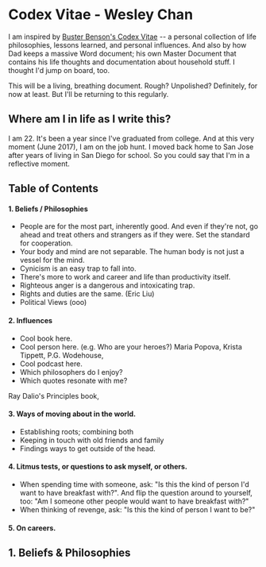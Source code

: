 # Codex Vitae - Wesley Chan

I am inspired by [Buster Benson's Codex Vitae](https://github.com/busterbenson/public/blob/master/Codex.md) -- a personal collection of life philosophies, lessons learned, and personal influences. And also by how Dad keeps a massive Word document; his own Master Document that contains his life thoughts and documentation about household stuff. I thought I'd jump on board, too.

This will be a living, breathing document. Rough? Unpolished? Definitely, for now at least. But I'll be returning to this regularly.

## Where am I in life as I write this? 

I am 22. It's been a year since I've graduated from college. And at this very moment (June 2017), I am on the job hunt. I moved back home to San Jose after years of living in San Diego for school. So you could say that I'm in a reflective moment. 

## Table of Contents

#### 1. Beliefs / Philosophies

- People are for the most part, inherently good. And even if they're not, go ahead and treat others and strangers as if they were. Set the standard for cooperation.
- Your body and mind are not separable. The human body is not just a vessel for the mind. 
- Cynicism is an easy trap to fall into.
- There's more to work and career and life than productivity itself.
- Righteous anger is a dangerous and intoxicating trap.
- Rights and duties are the same. (Eric Liu)
- Political Views (ooo)


#### 2. Influences

- Cool book here.
- Cool person here. (e.g. Who are your heroes?) Maria Popova, Krista Tippett, P.G. Wodehouse, 
- Cool podcast here.
- Which philosophers do I enjoy?
- Which quotes resonate with me?

Ray Dalio's Principles book, 

#### 3. Ways of moving about in the world.

- Establishing roots; combining both 
- Keeping in touch with old friends and family
- Findings ways to get outside of the head.

#### 4. Litmus tests, or questions to ask myself, or others.

- When spending time with someone, ask: "Is this the kind of person I'd want to have breakfast with?". And flip the question around to yourself, too: "Am I someone other people would want to have breakfast with?"
- When thinking of revenge, ask: "Is this the kind of person I want to be?"

#### 5. On careers.



## 1. Beliefs & Philosophies 


